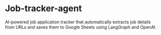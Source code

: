 # Job-tracker-agent
AI-powered job application tracker that automatically extracts job details from URLs and saves them to Google Sheets using LangGraph and OpenAI.
